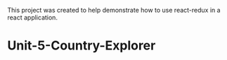 This project was created to help demonstrate how to use react-redux in a react application.
# Unit-5-Country-Explorer
